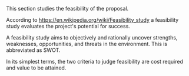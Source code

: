 This section studies the feasibility of the proposal.

According to https://en.wikipedia.org/wiki/Feasibility_study
a feasibility study evaluates the project's potential for success.

A feasibility study aims to objectively and rationally uncover strengths, weaknesses, opportunities, and threats in the environment.
This is abbreviated as SWOT.

In its simplest terms, the two criteria to judge feasibility are cost required and value to be attained.

